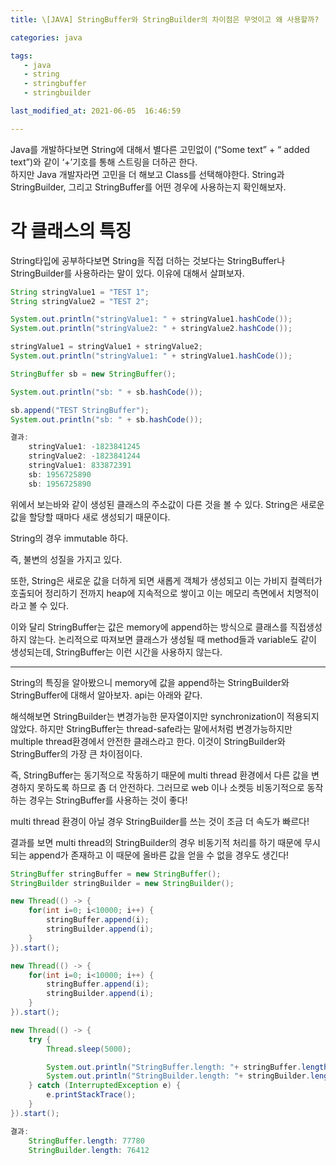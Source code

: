 ```yaml
---
title: \[JAVA] StringBuffer와 StringBuilder의 차이점은 무엇이고 왜 사용할까?

categories: java

tags:
   - java
   - string
   - stringbuffer
   - stringbuilder

last_modified_at: 2021-06-05  16:46:59

---
```


Java를 개발하다보면 String에 대해서 별다른 고민없이 (“Some text” + “ added text”)와 같이 ‘+’기호를 통해 스트링을 더하곤 한다.  
하지만 Java 개발자라면 고민을 더 해보고 Class를 선택해야한다. String과 StringBuilder, 그리고 StringBuffer를 어떤 경우에 사용하는지 확인해보자.


# 각 클래스의 특징

String타입에 공부하다보면 String을 직접 더하는 것보다는 StringBuffer나 StringBuilder를 사용하라는 말이 있다. 이유에 대해서 살펴보자.

```java
String stringValue1 = "TEST 1";
String stringValue2 = "TEST 2";

System.out.println("stringValue1: " + stringValue1.hashCode());
System.out.println("stringValue2: " + stringValue2.hashCode());

stringValue1 = stringValue1 + stringValue2;
System.out.println("stringValue1: " + stringValue1.hashCode());

StringBuffer sb = new StringBuffer();

System.out.println("sb: " + sb.hashCode());

sb.append("TEST StringBuffer");
System.out.println("sb: " + sb.hashCode());

결과:
    stringValue1: -1823841245
    stringValue2: -1823841244
    stringValue1: 833872391
    sb: 1956725890
    sb: 1956725890

```

위에서 보는바와 같이 생성된 클래스의 주소값이 다른 것을 볼 수 있다. String은 새로운 값을 할당할 때마다 새로 생성되기 때문이다. 

String의 경우 immutable 하다.

즉, 불변의 성질을 가지고 있다.  

또한, String은 새로운 값을 더하게 되면 새롭게 객체가 생성되고 이는 가비지 컬렉터가 호출되어 정리하기 전까지 heap에 지속적으로 쌓이고 이는 메모리 측면에서 치명적이라고 볼 수 있다.

이와 달리 StringBuffer는 값은 memory에 append하는 방식으로 클래스를 직접생성하지 않는다. 논리적으로 따져보면 클래스가 생성될 때 method들과 variable도 같이 생성되는데, StringBuffer는 이런 시간을 사용하지 않는다.

------

String의 특징을 알아봤으니 memory에 값을 append하는 StringBuilder와 StringBuffer에 대해서 알아보자. api는 아래와 같다.

해석해보면 StringBuilder는 변경가능한 문자열이지만 synchronization이 적용되지 않았다. 하지만 StringBuffer는 thread-safe라는 말에서처럼 변경가능하지만 multiple thread환경에서 안전한 클래스라고 한다. 이것이 StringBuilder와 StringBuffer의 가장 큰 차이점이다.

즉, StringBuffer는 동기적으로 작동하기 때문에 multi thread 환경에서 다른 값을 변경하지 못하도록 하므로 좀 더 안전하다.
그러므로 web 이나 소켓등 비동기적으로 동작하는 경우는 StringBuffer를 사용하는 것이 좋다!  

multi thread 환경이 아닐 경우 StringBuilder를 쓰는 것이 조금 더 속도가 빠르다!

결과를 보면 multi thread의 StringBuilder의 경우 비동기적 처리를 하기 때문에 무시되는 append가 존재하고 이 때문에 올바른 값을 얻을 수 없을 경우도 생긴다!  

```java
StringBuffer stringBuffer = new StringBuffer();
StringBuilder stringBuilder = new StringBuilder();

new Thread(() -> {
    for(int i=0; i<10000; i++) {
        stringBuffer.append(i);
        stringBuilder.append(i);
    }
}).start();

new Thread(() -> {
    for(int i=0; i<10000; i++) {
        stringBuffer.append(i);
        stringBuilder.append(i);
    }
}).start();

new Thread(() -> {
    try {
        Thread.sleep(5000);

        System.out.println("StringBuffer.length: "+ stringBuffer.length());
        System.out.println("StringBuilder.length: "+ stringBuilder.length());
    } catch (InterruptedException e) {
        e.printStackTrace();
    }
}).start();

결과: 
    StringBuffer.length: 77780
    StringBuilder.length: 76412
```

<!--stackedit_data:
eyJoaXN0b3J5IjpbMTQwMzAzODY1Nl19
-->